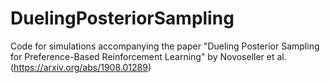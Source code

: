# DuelingPosteriorSampling
Code for simulations accompanying the paper "Dueling Posterior Sampling for Preference-Based Reinforcement Learning" by Novoseller et al. (https://arxiv.org/abs/1908.01289)

